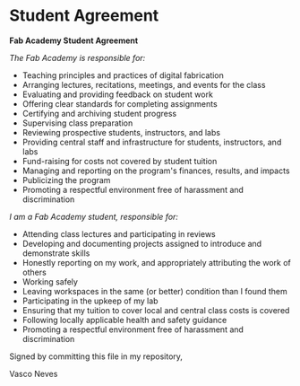 # Student Agreement

**Fab Academy Student Agreement**

*The Fab Academy is responsible for:*

- Teaching principles and practices of digital fabrication
- Arranging lectures, recitations, meetings, and events for the class
- Evaluating and providing feedback on student work
- Offering clear standards for completing assignments
- Certifying and archiving student progress
- Supervising class preparation
- Reviewing prospective students, instructors, and labs
- Providing central staff and infrastructure for students, instructors, and labs
- Fund-raising for costs not covered by student tuition
- Managing and reporting on the program's finances, results, and impacts
- Publicizing the program
- Promoting a respectful environment free of harassment and discrimination

*I am a Fab Academy student, responsible for:*

- Attending class lectures and participating in reviews
- Developing and documenting projects assigned to introduce and demonstrate skills
- Honestly reporting on my work, and appropriately attributing the work of others
- Working safely
- Leaving workspaces in the same (or better) condition than I found them
- Participating in the upkeep of my lab
- Ensuring that my tuition to cover local and central class costs is covered
- Following locally applicable health and safety guidance
- Promoting a respectful environment free of harassment and discrimination

Signed by committing this file in my repository,

Vasco Neves
